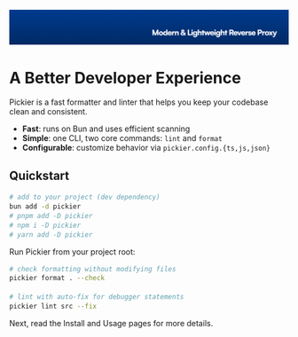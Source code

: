 <p align="center"><img src="https://github.com/stacksjs/rpx/blob/main/.github/art/cover.jpg?raw=true" alt="Social Card of this repo"></p>

# A Better Developer Experience

Pickier is a fast formatter and linter that helps you keep your codebase clean and consistent.

- **Fast**: runs on Bun and uses efficient scanning
- **Simple**: one CLI, two core commands: `lint` and `format`
- **Configurable**: customize behavior via `pickier.config.{ts,js,json}`

## Quickstart

```bash
# add to your project (dev dependency)
bun add -d pickier
# pnpm add -D pickier
# npm i -D pickier
# yarn add -D pickier
```

Run Pickier from your project root:

```bash
# check formatting without modifying files
pickier format . --check

# lint with auto-fix for debugger statements
pickier lint src --fix
```

Next, read the Install and Usage pages for more details.
